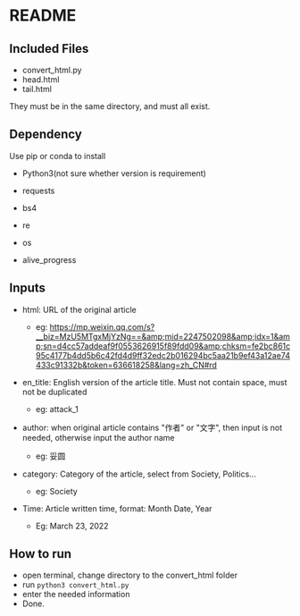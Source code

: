 # README

## Included Files

- convert_html.py
- head.html
- tail.html

They must be in the same directory, and must all exist.

## Dependency

Use pip or conda to install

- Python3(not sure whether version is requirement)

- requests
- bs4
- re
- os
- alive_progress

## Inputs

- html: URL of the original article
  - eg: https://mp.weixin.qq.com/s?__biz=MzU5MTgxMjYzNg==&amp;mid=2247502098&amp;idx=1&amp;sn=d4cc57addeaf9f0553626915f89fdd09&amp;chksm=fe2bc861c95c4177b4dd5b6c42fd4d9ff32edc2b016294bc5aa21b9ef43a12ae74433c91332b&token=636618258&lang=zh_CN#rd
- en_title: English version of the article title. Must not contain space, must not be duplicated
  - eg: attack_1
- author: when original article contains "作者" or "文字", then input is not needed, otherwise input the author name
  - eg: 妥圆

- category: Category of the article, select from Society, Politics...
  - eg: Society
- Time: Article written time, format: Month Date, Year
  - Eg: March 23, 2022

## How to run

- open terminal, change directory to the convert_html folder
- run `python3 convert_html.py`
- enter the needed information
- Done.